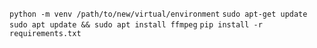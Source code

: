 ```python -m venv /path/to/new/virtual/environment```
```sudo apt-get update```
```sudo apt update && sudo apt install ffmpeg```
```pip install -r requirements.txt```
